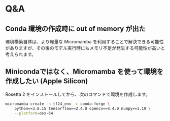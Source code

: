 # Q&A

## Conda 環境の作成時に out of memory が出た

環境構築自体は、より軽量な Micromamba を利用することで解決できる可能性がありますが、その後のモデル実行時にもメモリ不足が発生する可能性が高いと考えられます。

## Minicondaではなく、Micromamba を使って環境を作成したい (Apple Silicon)

Rosetta 2 をインストールしてから、次のコマンドで環境を作成します。

```bash
micromamba create -n tf24_env -c conda-forge \
    python==3.8.15 tensorflow==2.4.0 opencv==4.4.0 numpy==1.19 \
    --platform=osx-64
```
